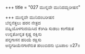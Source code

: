 +++
title = "027 ಮುನ್ನವೇ ಮುನಿದಮ್ಬರೀಷನ"

+++
ಮುನ್ನವೇ ಮುನಿದಂಬರೀಷನ  
ಬೆನ್ನನೆತ್ತಲು ಹರನ ನೇತ್ರದ  
ವಹ್ನಿಯೊಳಗುದಯಿಸಿದ ಕೆಂಗಿಡಿ ಸುಡಲು ಕಂಗೆಡುತ   
ಉನ್ನತೋನ್ನತ ಕೃಷ್ಣ ರಕ್ಷಿಸು  
ಪನ್ನಗಾಸನ ಹರಿಯೆ ರಕ್ಷಿಸು  
ಅನ್ಯಗತಿಯೆನಗಾರೆನುತ ಹಲುಬಿದನು ಭೂಪಾಲ     ॥27॥